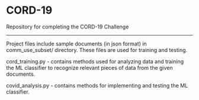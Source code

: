 # CORD-19
Repository for completing the CORD-19 Challenge
<hr>
Project files include sample documents (in json format) in comm_use_subset/ directory. These files are used for training and testing. 

cord_training.py - contains methods used for analyzing data and training the ML classifier to recognize relevant pieces of data from the given documents. 

covid_analysis.py - contains methods for implementing and testing the ML classifier. 
